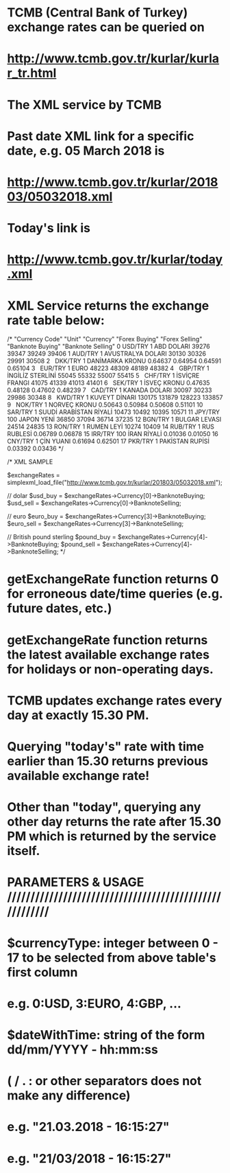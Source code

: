 
# TCMB (Central Bank of Turkey) exchange rates can be queried on
#					http://www.tcmb.gov.tr/kurlar/kurlar_tr.html

# The XML service by TCMB
# Past date XML link for a specific date, e.g. 05 March 2018 is
#			 			http://www.tcmb.gov.tr/kurlar/201803/05032018.xml

# Today's link is
#						http://www.tcmb.gov.tr/kurlar/today.xml

# XML Service returns the exchange rate table below:

/*
      "Currency Code"	"Unit"	"Currency"	"Forex Buying"	"Forex Selling"	"Banknote Buying"	"Banknote Selling"
  0		USD/TRY					1				ABD DOLARI	39276	39347	39249	39406
  1		AUD/TRY					1				AVUSTRALYA DOLARI	30130	30326	29991	30508
  2	 	DKK/TRY					1				DANİMARKA KRONU	0.64637	0.64954	0.64591	0.65104
  3	 	EUR/TRY					1				EURO	48223	48309	48189	48382
  4	 	GBP/TRY					1				İNGİLİZ STERLİNİ	55045	55332	55007	55415
  5	 	CHF/TRY					1				İSVİÇRE FRANGI	41075	41339	41013	41401
  6	 	SEK/TRY					1				İSVEÇ KRONU	0.47635	0.48128	0.47602	0.48239
  7	 	CAD/TRY					1				KANADA DOLARI	30097	30233	29986	30348
  8	 	KWD/TRY					1				KUVEYT DİNARI	130175	131879	128223	133857
  9	 	NOK/TRY					1				NORVEÇ KRONU	0.50643	0.50984	0.50608	0.51101
  10	SAR/TRY					1				SUUDİ ARABİSTAN RİYALİ	10473	10492	10395	10571
  11	JPY/TRY					100			JAPON YENİ	36850	37094	36714	37235
  12	BGN/TRY					1				BULGAR LEVASI	24514	24835
  13	RON/TRY					1				RUMEN LEYİ	10274	10409
  14	RUB/TRY					1				RUS RUBLESİ	0.06789	0.06878
  15	IRR/TRY					100			İRAN RİYALİ	0.01036	0.01050
  16	CNY/TRY					1				ÇİN YUANI	0.61694	0.62501
  17	PKR/TRY					1				PAKİSTAN RUPİSİ	0.03392	0.03436
*/

/*
  XML SAMPLE

  $exchangeRates = simplexml_load_file("http://www.tcmb.gov.tr/kurlar/201803/05032018.xml");

  // dolar
  $usd_buy = $exchangeRates->Currency[0]->BanknoteBuying;
  $usd_sell = $exchangeRates->Currency[0]->BanknoteSelling;

  // euro
  $euro_buy = $exchangeRates->Currency[3]->BanknoteBuying;
  $euro_sell = $exchangeRates->Currency[3]->BanknoteSelling;

  // British pound sterling
  $pound_buy = $exchangeRates->Currency[4]->BanknoteBuying;
  $pound_sell = $exchangeRates->Currency[4]->BanknoteSelling;
*/


# getExchangeRate function returns 0 for erroneous date/time queries (e.g. future dates, etc.)
# getExchangeRate function returns the latest available exchange rates for holidays or non-operating days.
# TCMB updates exchange rates every day at exactly 15.30 PM.
#			Querying "today's" rate with time earlier than 15.30 returns previous available exchange rate!
#			Other than "today", querying any other day returns the rate after 15.30 PM which is returned by the service itself.


# PARAMETERS & USAGE ///////////////////////////////////////////////////////
# $currencyType: integer between 0 - 17 to be selected from above table's first column
#							e.g. 0:USD, 3:EURO, 4:GBP, ...

# $dateWithTime: string of the form dd/mm/YYYY - hh:mm:ss
# ( / . :  or other separators does not make any difference)
# 						e.g. "21.03.2018 - 16:15:27"
#							e.g. "21/03/2018 - 16:15:27"
